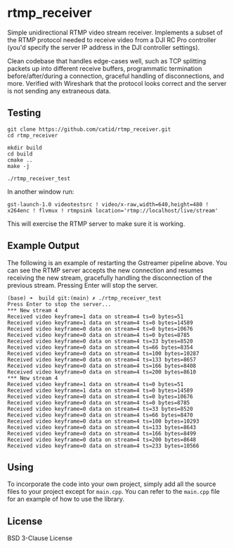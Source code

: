 # rtmp_receiver

Simple unidirectional RTMP video stream receiver.  Implements a subset of the RTMP protocol needed to receive video from a DJI RC Pro controller (you'd specify the server IP address in the DJI controller settings).

Clean codebase that handles edge-cases well, such as TCP splitting packets up into different receive buffers, programmatic termination before/after/during a connection, graceful handling of disconnections, and more.  Verified with Wireshark that the protocol looks correct and the server is not sending any extraneous data.

## Testing

```
git clone https://github.com/catid/rtmp_receiver.git
cd rtmp_receiver

mkdir build
cd build
cmake ..
make -j

./rtmp_receiver_test
```

In another window run:

```
gst-launch-1.0 videotestsrc ! video/x-raw,width=640,height=480 ! x264enc ! flvmux ! rtmpsink location='rtmp://localhost/live/stream'
```

This will exercise the RTMP server to make sure it is working.

## Example Output

The following is an example of restarting the Gstreamer pipeline above.  You can see the RTMP server accepts the new connection and resumes receiving the new stream, gracefully handling the disconnection of the previous stream.  Pressing Enter will stop the server.

```
(base) ➜  build git:(main) ✗ ./rtmp_receiver_test
Press Enter to stop the server...
*** New stream 4
Received video keyframe=1 data on stream=4 ts=0 bytes=51
Received video keyframe=1 data on stream=4 ts=0 bytes=14589
Received video keyframe=0 data on stream=4 ts=0 bytes=10676
Received video keyframe=0 data on stream=4 ts=0 bytes=8785
Received video keyframe=0 data on stream=4 ts=33 bytes=8520
Received video keyframe=0 data on stream=4 ts=66 bytes=8354
Received video keyframe=0 data on stream=4 ts=100 bytes=10287
Received video keyframe=0 data on stream=4 ts=133 bytes=8657
Received video keyframe=0 data on stream=4 ts=166 bytes=8408
Received video keyframe=0 data on stream=4 ts=200 bytes=8610
*** New stream 4
Received video keyframe=1 data on stream=4 ts=0 bytes=51
Received video keyframe=1 data on stream=4 ts=0 bytes=14589
Received video keyframe=0 data on stream=4 ts=0 bytes=10676
Received video keyframe=0 data on stream=4 ts=0 bytes=8785
Received video keyframe=0 data on stream=4 ts=33 bytes=8520
Received video keyframe=0 data on stream=4 ts=66 bytes=8470
Received video keyframe=0 data on stream=4 ts=100 bytes=10293
Received video keyframe=0 data on stream=4 ts=133 bytes=8643
Received video keyframe=0 data on stream=4 ts=166 bytes=8499
Received video keyframe=0 data on stream=4 ts=200 bytes=8648
Received video keyframe=0 data on stream=4 ts=233 bytes=10566
```

## Using

To incorporate the code into your own project, simply add all the source files to your project except for `main.cpp`.  You can refer to the `main.cpp` file for an example of how to use the library.

## License

BSD 3-Clause License
